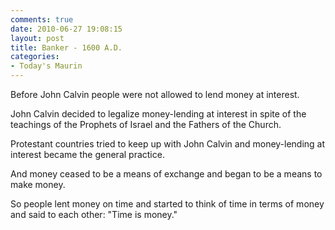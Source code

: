 ```yaml
---
comments: true
date: 2010-06-27 19:08:15
layout: post
title: Banker - 1600 A.D.
categories:
- Today's Maurin
---
```


Before John Calvin
people were not allowed
to lend money at interest.

John Calvin decided
to legalize
money-lending at interest
in spite of the teachings
of the Prophets of Israel
and the Fathers of the Church.

Protestant countries
tried to keep up with John Calvin
and money-lending at interest
became the general practice.

And money ceased to be
a means of exchange
and began to be
a means to make money.

So people lent money on time
and started to think of time
in terms of money
and said to each other:
"Time is money."
